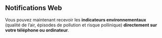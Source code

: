 ## Notifications Web

Vous pouvez maintenant recevoir les **indicateurs environnementaux** (qualité de l’air, épisodes de pollution et risque pollinique) **directement sur votre téléphone ou ordinateur**.
